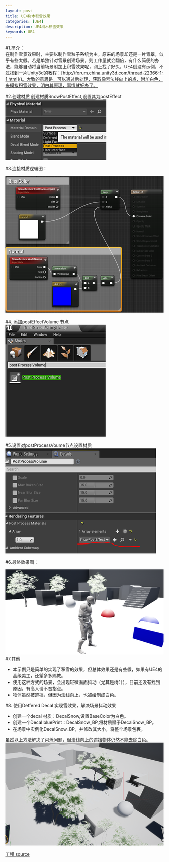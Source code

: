 ```yaml
---
layout: post
title: UE4树木积雪效果
categories: [UE4]
description: UE4树木积雪效果
keywords: UE4 
---
```




#1.简介：  
在制作雪景效果时，主要以制作雪粒子系统为主，原来的场景却还是一片青翠，似乎有些太假。若是单独针对雪景创建场景，则工作量就会翻倍，有什么简便的办法，能够自动将当前场景附加上积雪效果呢，网上找了好久，UE4倒没有示例，不过找到一片Unity3d的教程：[http://forum.china.unity3d.com/thread-22366-1-1.html]()。大致的意思是，可以通过后处理，获取像素法线向上的点，附加白色，来模拟积雪效果，明白其原理，事情就好办了。

#2.创建材质
创建材质SnowPostEffect,设置其为postEffect  
![](https://github.com/longlongwaytogo/WorkDocs/blob/master/Unreal_Engine/res/postEffectSetting.png?raw=true)


#3.连接材质逻辑图：  

![](https://github.com/longlongwaytogo/WorkDocs/blob/master/Unreal_Engine/res/SnowEffect_Mat.png?raw=true)  

#4. 添加postEffectVolume 节点
![](https://github.com/longlongwaytogo/WorkDocs/blob/master/Unreal_Engine/res/PostProcessVolume.PNG?raw=true)  

#5.设置对postProcessVoume节点设置材质    
![](https://github.com/longlongwaytogo/WorkDocs/blob/master/Unreal_Engine/res/SetPostMat.PNG?raw=true) 

#6.最终效果图：

![](https://github.com/longlongwaytogo/WorkDocs/blob/master/Unreal_Engine/res/PostEffectSnow.png?raw=true) 
#7.其他
- 本示例只是简单的实现了积雪的效果，但总体效果还是有些假，如果有UE4的高级美工，还望多多赐教。
- 使用这种方式的场景，会出现轻微画面抖动（尤其是树叶），目前还没有找到原因，有高人请不吝指点。
- 物体虽然被遮挡，但因为法线向上，也被绘制成白色。

#8. 使用Deffered Decal 实现雪效果，解决场景抖动效果
- 创建一个decal 材质：DecalSnow,设置BaseColor为白色。
- 创建一个Decal bluePrint：DecalSnow_BP,将材质赋予DecalSnow_BP。
- 在场景中实例化DecalSnow_BP，并修改其大小，将整个场景包裹。


虽然以上方法解决了闪烁问题，但法线向上的遮挡物体仍然不能去除白色。
![](https://github.com/longlongwaytogo/WorkDocs/blob/master/Unreal_Engine/res/DefferedSnow.png?raw=true)

 [工程 source](https://github.com/longlongwaytogo/UE4_Learn/tree/master/BluePrint/PostSnowEffect)